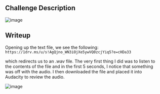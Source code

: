 ## Challenge Description
![image](https://github.com/1-Xenon/ctf-archives/assets/110148117/41d98c1f-30de-4615-876a-82256cae47e7)

## Writeup
Opening up the text file, we see the following:
```https://1drv.ms/u/s!AgQjno_WN3iOjXe5ywVQ0zcjYiq5?e=cHDa33```

which redirects us to an .wav file. The very first thing I did was to listen to the contents of the file and in the first 5 seconds, I notice that something was off with the audio. I then downloaded the file and placed it into Audacity to review the audio.

![image](https://github.com/1-Xenon/ctf-archives/assets/110148117/112b3f32-c63b-449f-8667-b92c4bfed29d)
